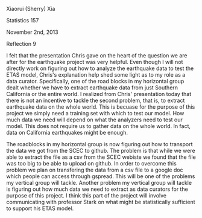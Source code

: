 Xiaorui (Sherry) Xia

Statistics 157

November 2nd, 2013

Reflection 9

I felt that the presentation Chris gave on the heart of the question we are after for the earthquake project was very 
helpful. Even though I will not directly work on figuring out how to analyze the earthquake data to test the ETAS model,
Chris's explanation help shed some light as to my role as a data curator. Specifically, one of the road blocks in my horizontal
group dealt whether we have to extract earthquake data from just Southern California or the entire world. I realized
from Chris' presentation today that there is not an incentive to tackle the second problem, that is, to extract earthquake
data on the whole world. This is becuase for the purpose of this project we simply need a training set with which to test 
our model. How much data we need will depend on what the analyzers need to test our model. This does not require us to 
gather data on the whole world. In fact, data on California earthquakes might be enough.

The roadblocks in my horizontal group is now figuring out how to transport the data we got from the SCEC to github. The
problem is that while we were able to extract the file as a csv from the SCEC webiste we found that the file was too big
to be able to upload on github. In order to overcome this problem we plan on transfering the data from a csv file to
a google doc which people can access through gspread. This will be one of the problems my vertical group will tackle. 
Another problem my vertical group will tackle is figuring out how much data we need to extract as data curators for the 
purpose of this project. I think this part of the project will involve communicating with professor Stark on what might
be statistically sufficient to support his ETAS model. 





